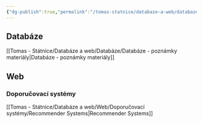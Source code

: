 ```yaml
---
{"dg-publish":true,"permalink":"/tomas-statnice/databaze-a-web/databaze-a-web-poznamky/","tags":["databaze_a_web","tomas"],"noteIcon":""}
---
```


## Databáze
[[Tomas - Státnice/Databáze a web/Databáze/Databáze - poznámky materiály\|Databáze - poznámky materiály]]

## Web
### Doporučovací systémy
[[Tomas - Státnice/Databáze a web/Web/Doporučovací systémy/Recommender Systems\|Recommender Systems]]
